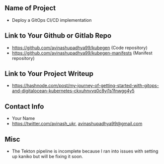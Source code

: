 ## Name of Project 
* Deploy a GitOps CI/CD implementation

## Link to Your Github or Gitlab Repo
* https://github.com/avinashupadhya99/kubegen (Code repository)
* https://github.com/avinashupadhya99/kubegen-manifests (Manifest repository)

## Link to Your Project Writeup
* https://hashnode.com/post/my-journey-of-getting-started-with-gitops-and-digitalocean-kubernetes-ckxuhnvvq0c8yj1s1fnwgg4y5

## Contact Info
* Your Name
* https://twitter.com/avinash_ukr, avinashupadhya99@gmail.com

## Misc 
* The Tekton pipeline is incomplete because I ran into issues with setting up kaniko but will be fixing it soon.